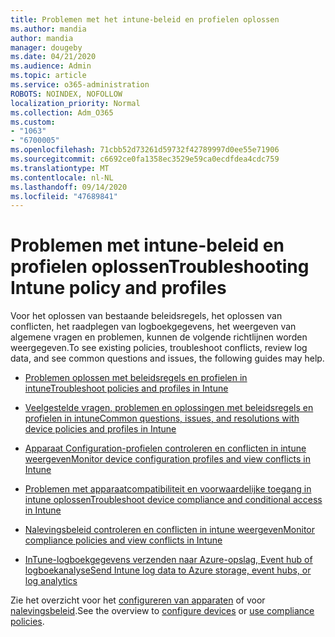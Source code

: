```yaml
---
title: Problemen met het intune-beleid en profielen oplossen
ms.author: mandia
author: mandia
manager: dougeby
ms.date: 04/21/2020
ms.audience: Admin
ms.topic: article
ms.service: o365-administration
ROBOTS: NOINDEX, NOFOLLOW
localization_priority: Normal
ms.collection: Adm_O365
ms.custom:
- "1063"
- "6700005"
ms.openlocfilehash: 71cbb52d73261d59732f42789997d0ee55e71906
ms.sourcegitcommit: c6692ce0fa1358ec3529e59ca0ecdfdea4cdc759
ms.translationtype: MT
ms.contentlocale: nl-NL
ms.lasthandoff: 09/14/2020
ms.locfileid: "47689841"
---
```

# <a name="troubleshooting-intune-policy-and-profiles"></a><span data-ttu-id="5ba19-102">Problemen met intune-beleid en profielen oplossen</span><span class="sxs-lookup"><span data-stu-id="5ba19-102">Troubleshooting Intune policy and profiles</span></span>

<span data-ttu-id="5ba19-103">Voor het oplossen van bestaande beleidsregels, het oplossen van conflicten, het raadplegen van logboekgegevens, het weergeven van algemene vragen en problemen, kunnen de volgende richtlijnen worden weergegeven.</span><span class="sxs-lookup"><span data-stu-id="5ba19-103">To see existing policies, troubleshoot conflicts, review log data, and see common questions and issues, the following guides may help.</span></span>

- [<span data-ttu-id="5ba19-104">Problemen oplossen met beleidsregels en profielen in intune</span><span class="sxs-lookup"><span data-stu-id="5ba19-104">Troubleshoot policies and profiles in Intune</span></span>](https://docs.microsoft.com/mem/intune/configuration/troubleshoot-policies-in-microsoft-intune)

- [<span data-ttu-id="5ba19-105">Veelgestelde vragen, problemen en oplossingen met beleidsregels en profielen in intune</span><span class="sxs-lookup"><span data-stu-id="5ba19-105">Common questions, issues, and resolutions with device policies and profiles in Intune</span></span>](https://docs.microsoft.com/intune/device-profile-troubleshoot)

- [<span data-ttu-id="5ba19-106">Apparaat Configuration-profielen controleren en conflicten in intune weergeven</span><span class="sxs-lookup"><span data-stu-id="5ba19-106">Monitor device configuration profiles and view conflicts in Intune</span></span>](https://docs.microsoft.com/intune/device-profile-monitor)

- [<span data-ttu-id="5ba19-107">Problemen met apparaatcompatibiliteit en voorwaardelijke toegang in intune oplossen</span><span class="sxs-lookup"><span data-stu-id="5ba19-107">Troubleshoot device compliance and conditional access in Intune</span></span>](https://docs.microsoft.com/intune/troubleshoot-conditional-access)

- [<span data-ttu-id="5ba19-108">Nalevingsbeleid controleren en conflicten in intune weergeven</span><span class="sxs-lookup"><span data-stu-id="5ba19-108">Monitor compliance policies and view conflicts in Intune</span></span>](https://docs.microsoft.com/intune/compliance-policy-monitor)

- [<span data-ttu-id="5ba19-109">InTune-logboekgegevens verzenden naar Azure-opslag, Event hub of logboekanalyse</span><span class="sxs-lookup"><span data-stu-id="5ba19-109">Send Intune log data to Azure storage, event hubs, or log analytics</span></span>](https://docs.microsoft.com/intune/review-logs-using-azure-monitor)

<span data-ttu-id="5ba19-110">Zie het overzicht voor het [configureren van apparaten](https://docs.microsoft.com/intune/device-profiles) of voor [nalevingsbeleid](https://docs.microsoft.com/intune/device-compliance-get-started).</span><span class="sxs-lookup"><span data-stu-id="5ba19-110">See the overview to [configure devices](https://docs.microsoft.com/intune/device-profiles) or [use compliance policies](https://docs.microsoft.com/intune/device-compliance-get-started).</span></span>
